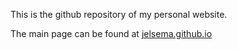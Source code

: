 This is the github repository of my personal website.

The main page can be found at [jelsema.github.io](https://jelsema.github.io)